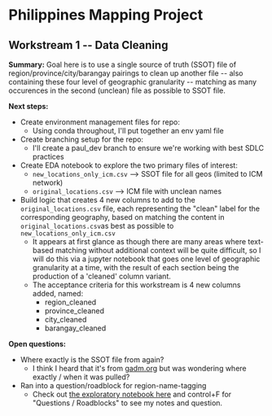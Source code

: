 # Philippines Mapping Project

## Workstream 1 -- Data Cleaning

**Summary:** Goal here is to use a single source of truth (SSOT) file of region/province/city/barangay pairings to clean up another file -- also containing these four level of geographic granularity -- matching as many occurences in the second (unclean) file as possible to SSOT file.

**Next steps:**
- Create environment management files for repo:
    - Using conda throughout, I'll put together an env yaml file
- Create branching setup for the repo:
    - I'll create a paul_dev branch to ensure we're working with best SDLC practices
- Create EDA notebook to explore the two primary files of interest:
    - `new_locations_only_icm.csv` --> SSOT file for all geos (limited to ICM network)
    - `original_locations.csv` --> ICM file with unclean names 
- Build logic that creates 4 new columns to add to the `original_locations.csv` file, each representing the "clean" label for the corresponding geography, based on matching the content in `original_locations.csv`as best as possible to `new_locations_only_icm.csv`
    - It appears at first glance as though there are many areas where text-based matching without additional context will be quite difficult, so I will do this via a jupyter notebook that goes one level of geographic granularity at a time, with the result of each section being the production of a 'cleaned' column variant. 
    - The acceptance criteria for this workstream is 4 new columns added, named:
        - region_cleaned
        - province_cleaned
        - city_cleaned
        - barangay_cleaned

**Open questions:**
- Where exactly is the SSOT file from again?
    - I think I heard that it's from [gadm.org](gadm.org) but was wondering where exactly / when it was pulled?
- Ran into a question/roadblock for region-name-tagging
    - Check out [the exploratory notebook here](https://github.com/caremin-tech/ph-mapping/blob/master/data_cleaning_workstream/data_cleaning_workbook.ipynb) and control+F for "Questions / Roadblocks" to see my notes and question. 

